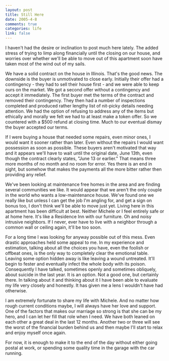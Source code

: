 ```yaml
--- 
layout: post
title: Still Here
date: 2005-4-8
comments: true
categories: life
link: false
---
```

I haven't had the desire or inclination to post much here lately. The added stress of trying to limp along financially until the closing on our house, and worries over whether we'll be able to move out of this apartment soon have taken most of the wind out of my sails.

We have a solid contract on the house in Illinois. That's the good news. The downside is the buyer is unmotivated to close early. Initially their offer had a contingency - they had to sell their house first - and we were able to keep ours on the market. We got a second offer without a contingency and accept it immediately. The first buyer met the terms of the contract and removed their contingency. They then had a number of inspections completed and produced rather lengthy list of nit-picky details needing attention. We had the option of refusing to address any of the items but ethically and morally we felt we had to at least make a token offer. So we countered with a $500 refund at closing time. Much to our eventual dismay the buyer accepted our terms.

If I were buying a house that needed some repairs, even minor ones, I would want it sooner rather than later. Even without the repairs I would want possession as soon as possible. These buyers aren't motivated that way and it appears we'll have to wait until the original date, June 13th, even though the contract clearly states, "June 13 or earlier." That means three more months of no month and no room for error. Yes there is an end in sight, but somehow that makes the payments all the more bitter rather then providing any relief.

We've been looking at maintenance free homes in the area and are finding several communities we like. It would appear that we aren't the only couple in the world who wants a low-maintenance house. We've found one we really like but unless I can get the job I'm angling for, and get a sign on bonus too, I don't think we'll be able to move just yet. Living here in this apartment has been difficult at best. Neither Michele or I feel entirely safe or at home here. It's like a Residence Inn with our furniture. Oh and noisy intrusive neighbors. If I never, ever have to live with a neighbor through a common wall or ceiling again, it'll be too soon.

For a long time I was looking for anyway possible out of this mess. Even drastic approaches held some appeal to me. In my experience and estimation, talking about all the choices you have, even the foolish or offbeat ones, is the only way to completely clear the emotional table. Leaving some option hidden away is like leaving a wound untreated. It'll begin to fester and eventually infect the whole body with its poison. Consequently I have talked, sometimes openly and sometimes obliquely, about suicide in the last year. It is an option. Not a good one, but certainly there. In talking about it and thinking about it I have been able to evaluate my life very closely and honestly. It has given me a lens I wouldn't have had otherwise.

I am extremely fortunate to share my life with Michele. And no matter how rough current conditions maybe, I will always have her love and support. One of the factors that makes our marriage so strong is that she can be my hero, and I can let her fill that role when I need. We have both leaned on each other a great deal in the last 12 months. Another two or three will see the worst of the financial burden behind us and then maybe I'll start to relax and enjoy myself once again.

For now, it is enough to make it to the end of the day without either going postal at work, or spending some quality time in the garage with the car running.
